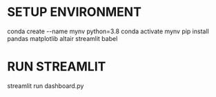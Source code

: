 # SETUP ENVIRONMENT
conda create --name mynv python=3.8
conda activate mynv
pip install pandas matplotlib altair streamlit babel

# RUN STREAMLIT
streamlit run dashboard.py